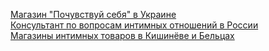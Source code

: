 <a href="https://goddess.in.ua/">Магазин "Почувствуй себя" в Украине</a><br>
<a href="http://lovecoolsex.ru/">Консультант по вопросам интимных отношений в России</a><br>
<a href="https://xshop.md/ru/">Магазины интимных товаров в Кишинёве и Бельцах</a><br>
